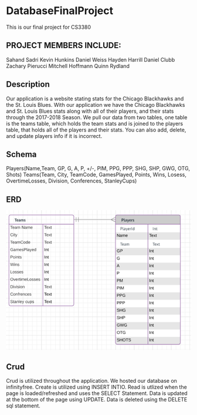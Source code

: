 # DatabaseFinalProject
This is our final project for CS3380 

## PROJECT MEMBERS INCLUDE:
Sahand Sadri
Kevin Hunkins
Daniel Weiss
Hayden Harrill
Daniel Clubb
Zachary Pierucci
Mitchell Hoffmann
Quinn Rydland

## Description
Our application is a website stating stats for the Chicago Blackhawks and the St. Louis Blues. With our application we have the Chicago Blackhawks and St. Louis Blues stats along with all of their players, and their stats through the 2017-2018 Season. We pull our data from two tables, one table is the teams table, which holds the team stats and is joined to the players table, that holds all of the players and their stats. You can also add, delete, and update players info if it is incorrect. 

## Schema
Players(Name,Team, GP, G, A, P, +/-, PIM, PPG, PPP, SHG, SHP, GWG, OTG, Shots)
Teams(Team, City, TeamCode, GamesPlayed, Points, Wins, Losess, OvertimeLosses, Division, Conferences, StanleyCups)

## ERD

![erd of database](https://github.com/sahandian/DatabaseFinalProject/blob/master/Screen%20Shot%202017-12-08%20at%201.03.36%20AM.png?raw=true"ERD")

## Crud
Crud is utilized throughout the application. We hosted our database on infinityfree. Create is utilized using INSERT INTIO. Read is utlized when the page is loaded/refreshed and uses the SELECT Statement. Data is updated at the bottom of the page using UPDATE. Data is deleted using the DELETE sql statement. 
